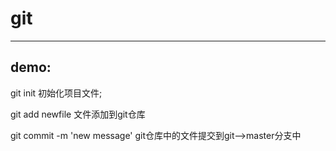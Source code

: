 # git

----

## demo:

git init 初始化项目文件; 

git add newfile 文件添加到git仓库

git  commit -m 'new message'  git仓库中的文件提交到git-->master分支中


